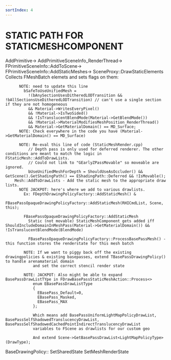 ```yaml
---
sortIndex: 4
---
```


# STATIC PATH FOR STATICMESHCOMPONENT

AddPrimitive->
  AddPrimitiveSceneInfo_RenderThread->
    FPrimitiveSceneInfo::AddToScene->
      FPrimitiveSceneInfo::AddStaticMeshes->
        SceneProxy::DrawStaticElements
          Collects FMeshBatch elemets and sets flags on them:

          NOTE: need to update this line
            bSafeToUseUnifiedMesh =
              !(bAnySectionUsesDitheredLODTransition && !bAllSectionsUseDitheredLODTransition) // can't use a single section if they are not homogeneous
              && Material->WritesEveryPixel()
              && !Material->IsTwoSided()
              && !IsTranslucentBlendMode(Material->GetBlendMode())
              && !Material->MaterialModifiesMeshPosition_RenderThread()
              && Material->GetMaterialDomain() == MD_Surface;
          NOTE: Check everywhere in the code you have (Material->GetMaterialDomain() == MD_Surface)

          NOTE: Re-eval this line of code (StaticMeshRender.cpp)
              // Depth pass is only used for deferred renderer. The other conditions are meant to match the logic in FStaticMesh::AddToDrawLists.
              // Could not link to "GEarlyZPassMovable" so moveable are ignored.
              bUseUnifiedMeshForDepth = ShouldUseAsOccluder() && GetScene().GetShadingPath() == EShadingPath::Deferred && !IsMovable();
        Mesh::AddToDrawLists - Add the static mesh to the appropriate draw lists.
          NOTE JACKPOT: here's where we add to various drawlists.
            Ex: FDepthDrawingPolicyFactory::AddStaticMesh() &
              FBasePassOpaqueDrawingPolicyFactory::AddStaticMesh(RHICmdList, Scene, this);

            FBasePassOpaqueDrawingPolicyFactory::AddStaticMesh
              Static (not movable) StaticMeshComponent gets added iff ShouldIncludeDomainInMeshPass(Material->GetMaterialDomain()) && !IsTranslucentBlendMode(BlendMode)

              FBasePassOpaqueDrawingPolicyFactory::ProcessBasePassMesh() - this function stores the renderstate for this mesh batch

            NOTE: If we want to piggy back off the existing drawingpolicies & existing basepasses, extend TBasePassDrawingPolicy() to handle arenamaterial domain
                and set the correct stencil render state

            NOTE: JACKPOT: Also might be able to expand BasePassDrawListTYpe in FDrawBasePassStaticMeshAction::Process<>
                enum EBasePassDrawListType
                {
                  EBasePass_Default=0,
                  EBasePass_Masked,
                  EBasePass_MAX
                };

                Which means add BasePassUniformLightMapPolicyDrawList, BasePassSelfShadowedTranslucencyDrawList, BasePassSelfShadowedCachedPointIndirectTranslucencyDrawList
                variables to FScene as drawlists for our custom geo

                And extend Scene->GetBasePassDrawList<LightMapPolicyType>(DrawType);


BaseDrawingPolicy::
  SetSharedState
  SetMeshRenderState
